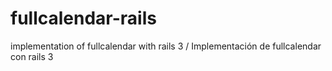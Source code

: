 fullcalendar-rails
==================

implementation of fullcalendar with rails 3 / Implementación de fullcalendar con rails 3